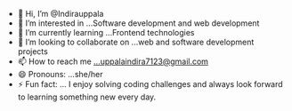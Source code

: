 - 👋 Hi, I’m @Indirauppala
- 👀 I’m interested in ...Software development and web development
- 🌱 I’m currently learning ...Frontend technologies
- 💞️ I’m looking to collaborate on ...web and software development projects
- 📫 How to reach me ...uppalaindira7123@gmail.com
- 😄 Pronouns: ...she/her
- ⚡ Fun fact: ... I enjoy solving coding challenges and always look forward to learning something new every day.

<!---
Indirauppala/Indirauppala is a ✨ special ✨ repository because its `README.md` (this file) appears on your GitHub profile.
You can click the Preview link to take a look at your changes.
--->
